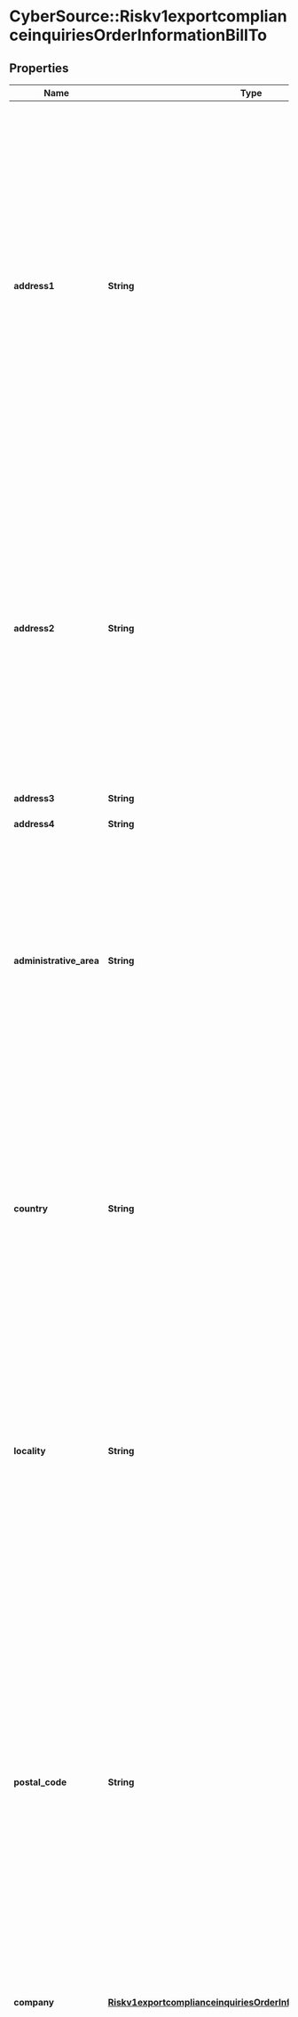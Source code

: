 # CyberSource::Riskv1exportcomplianceinquiriesOrderInformationBillTo

## Properties
Name | Type | Description | Notes
------------ | ------------- | ------------- | -------------
**address1** | **String** | Payment card billing street address as it appears on the credit card issuer&#39;s records.  #### SEPA Required for Create Mandate and Import Mandate  #### Atos This field must not contain colons (:).  #### CyberSource through VisaNet **Important** When you populate orderInformation.billTo.address1 and orderInformation.billTo.address2, CyberSource through VisaNet concatenates the two values. If the concatenated value exceeds 40 characters, CyberSource through VisaNet truncates the value at 40 characters before sending it to Visa and the issuing bank. Truncating this value affects AVS results and therefore might also affect risk decisions and chargebacks. Credit card networks cannot process transactions that contain non-ASCII characters. CyberSource through VisaNet accepts and stores non-ASCII characters correctly and displays them correctly in reports. However, the limitations of the credit card networks prevent CyberSource through VisaNet from transmitting non-ASCII characters to the credit card networks. Therefore, CyberSource through VisaNet replaces non-ASCII characters with meaningless ASCII characters for transmission to the credit card networks.  #### FDMS Nashville When the street name is numeric, it must be sent in numeric format. For example, if the address is _One First Street_, it must be sent as _1 1st Street_.  Required if keyed; not used if swiped.  String (20)  #### TSYS Acquiring Solutions Required when &#x60;processingInformation.billPaymentOptions.billPayment&#x3D;true&#x60; and &#x60;pointOfSaleInformation.entryMode&#x3D;keyed&#x60;.  #### All other processors: Optional. String (60)  #### For Payouts This field may be sent only for FDC Compass.  **Important** It is your responsibility to determine whether a field is required for the transaction you are requesting.  | 
**address2** | **String** | Used for additional address information. For example: _Attention: Accounts Payable_ Optional field.  For Payouts: This field may be sent only for FDC Compass.  #### Atos This field must not contain colons (:).  #### CyberSource through VisaNet **Important** When you populate &#x60;orderInformation.billTo.address1&#x60; and &#x60;orderInformation.billTo.address2&#x60;, CyberSource through VisaNet concatenates the two values. If the concatenated value exceeds 40 characters, CyberSource through VisaNet truncates the value at 40 characters before sending it to Visa and the issuing bank. Truncating this value affects AVS results and therefore might also affect risk decisions and chargebacks. Credit card networks cannot process transactions that contain non-ASCII characters. CyberSource through VisaNet accepts and stores non-ASCII characters correctly and displays them correctly in reports. However, the limitations of the credit card networks prevent CyberSource through VisaNet from transmitting non-ASCII characters to the credit card networks. Therefore, CyberSource through VisaNet replaces non-ASCII characters with meaningless ASCII characters for transmission to the credit card networks.  #### Chase Paymentech Solutions, FDC Compass, and TSYS Acquiring Solutions This value is used for AVS.  #### FDMS Nashville &#x60;orderInformation.billTo.address1&#x60; and &#x60;orderInformation.billTo.address2&#x60; together cannot exceed 20 characters. String (20)  #### All Other Processors String (60)  | [optional] 
**address3** | **String** | Additional address information (third line of the billing address)  | [optional] 
**address4** | **String** | Additional address information (fourth line of the billing address)  | [optional] 
**administrative_area** | **String** | State or province of the billing address. Use the [State, Province, and Territory Codes for the United States and Canada](https://developer.cybersource.com/library/documentation/sbc/quickref/states_and_provinces.pdf).  For Payouts: This field may be sent only for FDC Compass.  ##### CyberSource through VisaNet Credit card networks cannot process transactions that contain non-ASCII characters. CyberSource through VisaNet accepts and stores non-ASCII characters correctly and displays them correctly in reports. However, the limitations of the credit card networks prevent CyberSource through VisaNet from transmitting non-ASCII characters to the credit card networks. Therefore, CyberSource through VisaNet replaces non-ASCII characters with meaningless ASCII characters for transmission to the credit card networks.  **Important** It is your responsibility to determine whether a field is required for the transaction you are requesting.  #### Chase Paymentech Solutions Optional field.  ####  Credit Mutuel-CIC Optional field.  #### OmniPay Direct Optional field.  #### SIX Optional field.  #### TSYS Acquiring Solutions Required when &#x60;processingInformation.billPaymentOptions.billPayment&#x3D;true&#x60; and &#x60;pointOfSaleInformation.entryMode&#x3D;keyed&#x60;.  #### Worldpay VAP Optional field.  #### All other processors Not used.  | [optional] 
**country** | **String** | Payment card billing country. Use the two-character [ISO Standard Country Codes](http://apps.cybersource.com/library/documentation/sbc/quickref/countries_alpha_list.pdf).  #### SEPA/BACS Required for Create Mandate and Import Mandate  #### CyberSource through VisaNet Credit card networks cannot process transactions that contain non-ASCII characters. CyberSource through VisaNet accepts and stores non-ASCII characters correctly and displays them correctly in reports. However, the limitations of the credit card networks prevent CyberSource through VisaNet from transmitting non-ASCII characters to the credit card networks. Therefore, CyberSource through VisaNet replaces non-ASCII characters with meaningless ASCII characters for transmission to the credit card networks.  **Important** It is your responsibility to determine whether a field is required for the transaction you are requesting.  #### Chase Paymentech Solutions Optional field.  ####  Credit Mutuel-CIC Optional field.  #### OmniPay Direct Optional field.  #### SIX Optional field.  #### TSYS Acquiring Solutions Required when &#x60;processingInformation.billPaymentOptions.billPayment&#x3D;true&#x60; and &#x60;pointOfSaleInformation.entryMode&#x3D;keyed&#x60;.  #### Worldpay VAP Optional field.  #### All other processors Not used.  | 
**locality** | **String** | Payment card billing city.  #### SEPA Required for Create Mandate and Import Mandate  #### Atos This field must not contain colons (:).  #### CyberSource through VisaNet Credit card networks cannot process transactions that contain non-ASCII characters. CyberSource through VisaNet accepts and stores non-ASCII characters correctly and displays them correctly in reports. However, the limitations of the credit card networks prevent CyberSource through VisaNet from transmitting non-ASCII characters to the credit card networks. Therefore, CyberSource through VisaNet replaces non-ASCII characters with meaningless ASCII characters for transmission to the credit card networks.  #### For Payouts: This field may be sent only for FDC Compass.  #### Chase Paymentech Solutions Optional field.  ####  Credit Mutuel-CIC Optional field.  #### OmniPay Direct Optional field.  #### SIX Optional field.  #### TSYS Acquiring Solutions Required when &#x60;processingInformation.billPaymentOptions.billPayment&#x3D;true&#x60; and &#x60;pointOfSaleInformation.entryMode&#x3D;keyed&#x60;.  #### Worldpay VAP Optional field.  #### All other processors Not used.  | 
**postal_code** | **String** | Postal code for the billing address. The postal code must consist of 5 to 9 digits.  When the billing country is the U.S., the 9-digit postal code must follow this format: [5 digits][dash][4 digits]  **Example** &#x60;12345-6789&#x60;  When the billing country is Canada, the 6-digit postal code must follow this format: [alpha][numeric][alpha][space][numeric][alpha][numeric]  **Example** &#x60;A1B 2C3&#x60;  **Important** It is your responsibility to determine whether a field is required for the transaction you are requesting.  #### SEPA Required for Create Mandate and Import Mandate  #### For Payouts:  This field may be sent only for FDC Compass.  #### American Express Direct Before sending the postal code to the processor, CyberSource removes all nonalphanumeric characters and, if the remaining value is longer than nine characters, truncates the value starting from the right side.  #### Atos This field must not contain colons (:).  #### CyberSource through VisaNet Credit card networks cannot process transactions that contain non-ASCII characters. CyberSource through VisaNet accepts and stores non-ASCII characters correctly and displays them correctly in reports. However, the limitations of the credit card networks prevent CyberSource through VisaNet from transmitting non-ASCII characters to the credit card networks. Therefore, CyberSource through VisaNet replaces non-ASCII characters with meaningless ASCII characters for transmission to the credit card networks.  #### FDMS Nashville Required if &#x60;pointOfSaleInformation.entryMode&#x3D;keyed&#x60; and the address is in the U.S. or Canada. Optional if &#x60;pointOfSaleInformation.entryMode&#x3D;keyed&#x60; and the address is **not** in the U.S. or Canada. Not used if swiped.  #### RBS WorldPay Atlanta: For best card-present keyed rates, send the postal code if &#x60;pointOfSaleInformation.entryMode&#x3D;keyed&#x60;.  #### TSYS Acquiring Solutions Required when &#x60;processingInformation.billPaymentOptions.billPayment&#x3D;true&#x60; and &#x60;pointOfSaleInformation.entryMode&#x3D;keyed&#x60;.  #### All other processors: Optional field.  | 
**company** | [**Riskv1exportcomplianceinquiriesOrderInformationBillToCompany**](Riskv1exportcomplianceinquiriesOrderInformationBillToCompany.md) |  | [optional] 
**first_name** | **String** | Customer&#39;s first name. This name must be the same as the name on the card.  **Important** It is your responsibility to determine whether a field is required for the transaction you are requesting.  #### SEPA Required for Create Mandate and Import Mandate #### BACS Required for Import Mandate  #### CyberSource Latin American Processing **Important** For an authorization request, CyberSource Latin American Processing concatenates &#x60;orderInformation.billTo.firstName&#x60; and &#x60;orderInformation.billTo.lastName&#x60;. If the concatenated value exceeds 30 characters, CyberSource Latin American Processing declines the authorization request.\\ **Note** CyberSource Latin American Processing is the name of a specific processing connection that CyberSource supports. In the CyberSource API documentation, CyberSource Latin American Processing does not refer to the general topic of processing in Latin America. The information in this field description is for the specific processing connection called _CyberSource Latin American Processing_. It is not for any other Latin American processors that CyberSource supports.  #### CyberSource through VisaNet Credit card networks cannot process transactions that contain non-ASCII characters. CyberSource through VisaNet accepts and stores non-ASCII characters correctly and displays them correctly in reports. However, the limitations of the credit card networks prevent CyberSource through VisaNet from transmitting non-ASCII characters to the credit card networks. Therefore, CyberSource through VisaNet replaces non-ASCII characters with meaningless ASCII characters for transmission to the credit card networks.  #### For Payouts: This field may be sent only for FDC Compass.  #### Chase Paymentech Solutions Optional field.  ####  Credit Mutuel-CIC Optional field.  #### OmniPay Direct Optional field.  #### SIX Optional field.  #### TSYS Acquiring Solutions Required when &#x60;processingInformation.billPaymentOptions.billPayment&#x3D;true&#x60; and &#x60;pointOfSaleInformation.entryMode&#x3D;keyed&#x60;.  #### Worldpay VAP Optional field.  #### All other processors Not used.  | [optional] 
**last_name** | **String** | Customer&#39;s last name. This name must be the same as the name on the card.  **Important** It is your responsibility to determine whether a field is required for the transaction you are requesting.  #### SEPA Required for Create Mandate and Import Mandate #### BACS Required for Import Mandate #### Chase Paymentech Solutions Optional field.  ####  Credit Mutuel-CIC Optional field.  #### CyberSource Latin American Processing **Important** For an authorization request, CyberSource Latin American Processing concatenates &#x60;orderInformation.billTo.firstName&#x60; and &#x60;orderInformation.billTo.lastName&#x60;. If the concatenated value exceeds 30 characters, CyberSource Latin American Processing declines the authorization request.\\ **Note** CyberSource Latin American Processing is the name of a specific processing connection that CyberSource supports. In the CyberSource API documentation, CyberSource Latin American Processing does not refer to the general topic of processing in Latin America. The information in this field description is for the specific processing connection called CyberSource Latin American Processing. It is not for any other Latin American processors that CyberSource supports.  #### CyberSource through VisaNet Credit card networks cannot process transactions that contain non-ASCII characters. CyberSource through VisaNet accepts and stores non-ASCII characters correctly and displays them correctly in reports. However, the limitations of the credit card networks prevent CyberSource through VisaNet from transmitting non-ASCII characters to the credit card networks. Therefore, CyberSource through VisaNet replaces non-ASCII characters with meaningless ASCII characters for transmission to the credit card networks.  #### For Payouts: This field may be sent only for FDC Compass.  #### OmniPay Direct Optional field.  #### RBS WorldPay Atlanta Optional field.  #### SIX Optional field.  #### TSYS Acquiring Solutions Required when &#x60;processingInformation.billPaymentOptions.billPayment&#x3D;true&#x60; and &#x60;pointOfSaleInformation.entryMode&#x3D;keyed&#x60;.  #### Worldpay VAP Optional field.  #### All other processors Not used.  | [optional] 
**email** | **String** | Customer&#39;s email address, including the full domain name.  #### CyberSource through VisaNet Credit card networks cannot process transactions that contain non-ASCII characters. CyberSource through VisaNet accepts and stores non-ASCII characters correctly and displays them correctly in reports. However, the limitations of the credit card networks prevent CyberSource through VisaNet from transmitting non-ASCII characters to the credit card networks. Therefore, CyberSource through VisaNet replaces non-ASCII characters with meaningless ASCII characters for transmission to the credit card networks.  **Important** It is your responsibility to determine whether a field is required for the transaction you are requesting.  For processor-specific information, see the &#x60;customer_email&#x60; request-level field description in [Credit Card Services Using the SCMP API.](http://apps.cybersource.com/library/documentation/dev_guides/CC_Svcs_SCMP_API/html)  #### Invoicing Email address for the customer for sending the invoice. If the invoice is in SENT status and email is updated, the old email customer payment link won&#39;t work and you must resend the invoice with the new payment link.  #### Chase Paymentech Solutions Optional field.  ####  Credit Mutuel-CIC Optional field.  #### OmniPay Direct Optional field.  #### SIX Optional field.  #### TSYS Acquiring Solutions Required when &#x60;processingInformation.billPaymentOptions.billPayment&#x3D;true&#x60; and &#x60;pointOfSaleInformation.entryMode&#x3D;keyed&#x60;.  #### Worldpay VAP Optional field.  #### All other processors Not used.  | 


